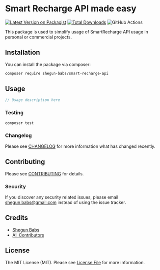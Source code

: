 # Smart Recharge API made easy

[![Latest Version on Packagist](https://img.shields.io/packagist/v/shegun-babs/smart-recharge-api.svg?style=flat-square)](https://packagist.org/packages/shegun-babs/smart-recharge-api)
[![Total Downloads](https://img.shields.io/packagist/dt/shegun-babs/smart-recharge-api.svg?style=flat-square)](https://packagist.org/packages/shegun-babs/smart-recharge-api)
![GitHub Actions](https://github.com/shegun-babs/smart-recharge-api/actions/workflows/ci.yml/badge.svg)

This package is used to simplify usage of SmartRecharge API usage in personal or commercial projects.

## Installation

You can install the package via composer:

```bash
composer require shegun-babs/smart-recharge-api
```

## Usage

```php
// Usage description here
```

### Testing

```bash
composer test
```

### Changelog

Please see [CHANGELOG](CHANGELOG.md) for more information what has changed recently.

## Contributing

Please see [CONTRIBUTING](CONTRIBUTING.md) for details.

### Security

If you discover any security related issues, please email shegun.babs@gmail.com instead of using the issue tracker.

## Credits

-   [Shegun Babs](https://github.com/shegun-babs)
-   [All Contributors](../../contributors)

## License

The MIT License (MIT). Please see [License File](LICENSE.md) for more information.
